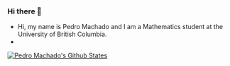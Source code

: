 ### Hi there 👋

- Hi, my name is Pedro Machado and I am a Mathematics student at the University of British Columbia.
- 
[![Pedro Machado's Github States](https://github-readme-stats.vercel.app/api?username=machadop1407)](https://github.com/machadop1407/github-readme-stats)

<!--
**machadop1407/machadop1407** is a ✨ _special_ ✨ repository because its `README.md` (this file) appears on your GitHub profile.
-->

